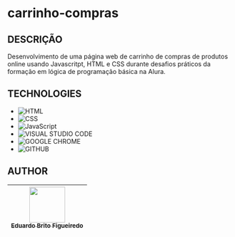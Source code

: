 # carrinho-compras

## DESCRIÇÃO

Desenvolvimento de uma página web de carrinho de compras de produtos online usando Javascritpt, HTML e CSS durante desafios práticos da formação em lógica de programação básica na Alura.

## TECHNOLOGIES

- ![HTML](https://img.shields.io/badge/HTML-239120?style=for-the-badge&logo=html5&logoColor=white)
- ![CSS](https://img.shields.io/badge/CSS-239120?&style=for-the-badge&logo=css3&logoColor=white)
- ![JavaScript](https://img.shields.io/badge/javascript-%23323330.svg?style=for-the-badge&logo=javascript&logoColor=%23F7DF1E)
- ![VISUAL STUDIO CODE](https://img.shields.io/badge/Visual_Studio-5C2D91?style=for-the-badge&logo=visual%20studio&logoColor=white)
- ![GOOGLE CHROME](https://img.shields.io/badge/Google_chrome-4285F4?style=for-the-badge&logo=Google-chrome&logoColor=white)
- ![GITHUB](https://img.shields.io/badge/GitHub-100000?style=for-the-badge&logo=github&logoColor=white)

## AUTHOR

| [<img loading="lazy" src="https://avatars.githubusercontent.com/u/36612897?v=4" width=80><br><sub>Eduardo Brito Figueiredo</sub>](https://github.com/EduardoBritoFigueiredo)
| :---: |
